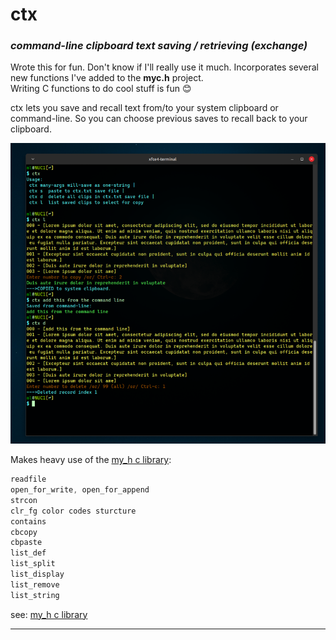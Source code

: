 # ctx
### _command-line clipboard text saving / retrieving (exchange)_

Wrote this for fun. Don't know if I'll really use it much.
Incorporates several new functions I've added to the __myc.h__ project.  
Writing C functions to do cool stuff is fun &#x1F60A;

ctx lets you save and recall text from/to your system clipboard or command-line.
So you can choose previous saves to recall back to your clipboard.

![ctx](images/ctx_sshot.png "ctx run at command-line")


Makes heavy use of the [my_h c library](https://github.com/MLeidel/myc "myc.h"):  
```c
readfile  
open_for_write, open_for_append  
strcon  
clr_fg color codes sturcture  
contains  
cbcopy  
cbpaste  
list_def  
list_split  
list_display  
list_remove
list_string
```

see: [my_h c library](https://github.com/MLeidel/myc "myc.h")

---

